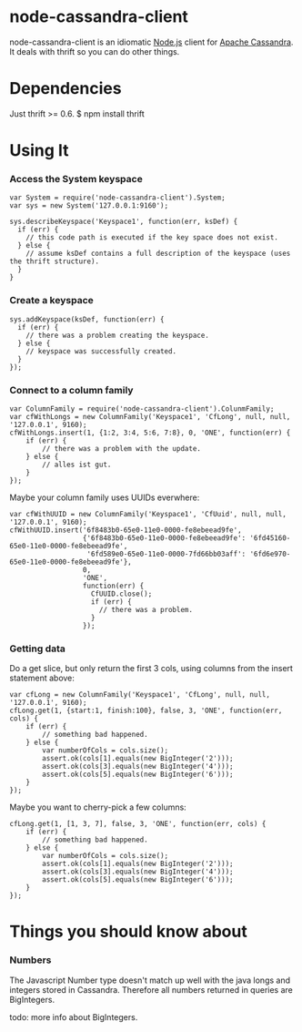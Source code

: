 node-cassandra-client
====================

node-cassandra-client is an idiomatic [Node.js](http://nodejs.org) client for [Apache Cassandra](http://cassandra.apache.org).
It deals with thrift so you can do other things.

Dependencies
====================

Just thrift >= 0.6.
  $ npm install thrift

Using It
====================

### Access the System keyspace
    var System = require('node-cassandra-client').System;
    var sys = new System('127.0.0.1:9160');
    
    sys.describeKeyspace('Keyspace1', function(err, ksDef) {
      if (err) {
        // this code path is executed if the key space does not exist.
      } else {
        // assume ksDef contains a full description of the keyspace (uses the thrift structure).
      }
    }
    
### Create a keyspace
    sys.addKeyspace(ksDef, function(err) {
      if (err) {
        // there was a problem creating the keyspace.
      } else {
        // keyspace was successfully created.
      }
    });
    
### Connect to a column family
    var ColumnFamily = require('node-cassandra-client').ColunmFamily;
    var cfWithLongs = new ColumnFamily('Keyspace1', 'CfLong', null, null, '127.0.0.1', 9160);
    cfWithLongs.insert(1, {1:2, 3:4, 5:6, 7:8}, 0, 'ONE', function(err) {
        if (err) {
            // there was a problem with the update.
        } else {
            // alles ist gut.
        }
	});

Maybe your column family uses UUIDs everwhere:

	var cfWithUUID = new ColumnFamily('Keyspace1', 'CfUuid', null, null, '127.0.0.1', 9160);
	cfWithUUID.insert('6f8483b0-65e0-11e0-0000-fe8ebeead9fe',
	                  {'6f8483b0-65e0-11e0-0000-fe8ebeead9fe': '6fd45160-65e0-11e0-0000-fe8ebeead9fe',
	                   '6fd589e0-65e0-11e0-0000-7fd66bb03aff': '6fd6e970-65e0-11e0-0000-fe8ebeead9fe'},
	                  0, 
	                  'ONE', 
	                  function(err) {
	                    CfUUID.close();
	                    if (err) {
	                      // there was a problem.
	                    }
	                  });

### Getting data
Do a get slice, but only return the first 3 cols, using columns from the insert statement above:

	var cfLong = new ColumnFamily('Keyspace1', 'CfLong', null, null, '127.0.0.1', 9160);
	cfLong.get(1, {start:1, finish:100}, false, 3, 'ONE', function(err, cols) {
		if (err) {
			// something bad happened.
		} else {
			var numberOfCols = cols.size();
			assert.ok(cols[1].equals(new BigInteger('2')));
			assert.ok(cols[3].equals(new BigInteger('4')));
			assert.ok(cols[5].equals(new BigInteger('6')));
		}
	});

Maybe you want to cherry-pick a few columns:

	cfLong.get(1, [1, 3, 7], false, 3, 'ONE', function(err, cols) {
		if (err) {
			// something bad happened.
		} else {
			var numberOfCols = cols.size();
			assert.ok(cols[1].equals(new BigInteger('2')));
			assert.ok(cols[3].equals(new BigInteger('4')));
			assert.ok(cols[5].equals(new BigInteger('6')));
		}
	});
	
Things you should know about
============================

### Numbers
The Javascript Number type doesn't match up well with the java longs and integers stored in Cassandra.
Therefore all numbers returned in queries are BigIntegers.

todo: more info about BigIntegers.